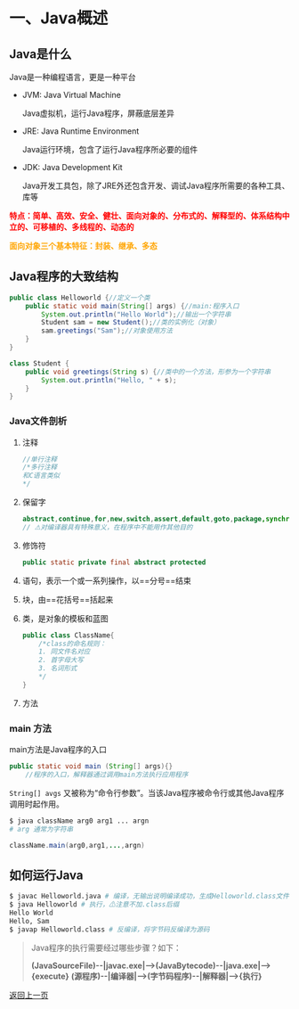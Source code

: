 # 一、Java概述

## Java是什么

Java是一种编程语言，更是一种平台

+ JVM: Java Virtual Machine

  Java虚拟机，运行Java程序，屏蔽底层差异

+ JRE: Java Runtime Environment

  Java运行环境，包含了运行Java程序所必要的组件

+ JDK: Java Development Kit

  Java开发工具包，除了JRE外还包含开发、调试Java程序所需要的各种工具、库等

<b style="color:red">特点：简单、高效、安全、健壮、面向对象的、分布式的、解释型的、体系结构中立的、可移植的、多线程的、动态的</b>

<b style="color:orange">面向对象三个基本特征：封装、继承、多态</b>

## Java程序的大致结构

```java
public class Helloworld {//定义一个类
    public static void main(String[] args) {//main:程序入口
        System.out.println("Hello World");//输出一个字符串
        Student sam = new Student();//类的实例化（对象）
        sam.greetings("Sam");//对象使用方法
    }
}

class Student {
    public void greetings(String s) {//类中的一个方法，形参为一个字符串
        System.out.println("Hello, " + s);
    }
}
```

### Java文件剖析

1. 注释

   ```java
   //单行注释
   /*多行注释
   和C语言类似
   */
   ```

2. 保留字

   ```java
   abstract,continue,for,new,switch,assert,default,goto,package,synchronized,boolean,do,if,private,this,break,double,implements,protected,throw,byte,else,import,public,throws,case,enum,instanceof,return,transient,catch,extends,int,short,try,char,final,interface,static,void,class,finally,long,strictfp,volatile,const,float,native,super,while
   // ⚠对编译器具有特殊意义，在程序中不能用作其他目的
   ```

3. 修饰符

   ```java
   public static private final abstract protected
   ```

4. 语句，表示一个或一系列操作，以==分号==结束

5. 块，由==花括号==括起来

6. 类，是对象的模板和蓝图

   ```java
   public class ClassName{
       /*class的命名规则：
       1. 同文件名对应
       2. 首字母大写
       3. 名词形式
       */
   }
   ```

7. 方法

### main 方法

main方法是Java程序的入口

```java
public static void main (String[] args){}
    //程序的入口，解释器通过调用main方法执行应用程序
```

`String[] avgs` 又被称为“命令行参数”。当该Java程序被命令行或其他Java程序调用时起作用。

```bash
$ java className arg0 arg1 ... argn
# arg 通常为字符串
```

```java
className.main(arg0,arg1,...,argn)
```


## 如何运行Java

```bash
$ javac Helloworld.java # 编译，无输出说明编译成功，生成Helloworld.class文件
$ java Helloworld # 执行，⚠注意不加.class后缀
Hello World
Hello, Sam
$ javap Helloworld.class # 反编译，将字节码反编译为源码
```

> Java程序的执行需要经过哪些步骤？如下：
>
> **(JavaSourceFile)--|javac.exe|–>(JavaBytecode)--|java.exe|–>{execute}**
> **(源程序)--|编译器|–>(字节码程序)--|解释器|–>{执行}**

[返回上一页](java.md)